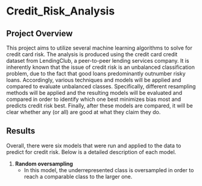 # Credit_Risk_Analysis

## Project Overview

This project aims to utilize several machine learning algorithms to solve for credit card risk. The analysis is produced using the credit card credit dataset from LendingClub, a peer-to-peer lending services company. It is inherently known that the issue of credit risk is an unbalanced classification problem, due to the fact that good loans predominantly outnumber risky loans. Accordingly, various techniques and models will be applied and compared to evaluate unbalanced classes. Specifically, different resampling methods will be applied and the resulting models will be evaluated and compared in order to identify which one best minimizes bias most and predicts credit risk best. Finally, after these models are compared, it will be clear whether any (or all) are good at what they claim they do.

## Results 

Overall, there were six models that were run and applied to the data to predict for credit risk. Below is a detailed description of each model.
1. **Random oversampling**
    - In this model, the underrepresented class is oversampled in order to reach a comparable class to the larger one. 
